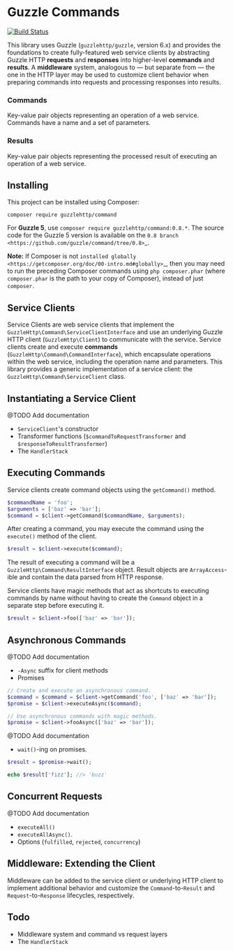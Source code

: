 # Guzzle Commands

[![Build Status](https://travis-ci.org/guzzle/command.svg?branch=guzzle6)](https://travis-ci.org/guzzle/command)

This library uses Guzzle (``guzzlehttp/guzzle``, version 6.x) and provides the
foundations to create fully-featured web service clients by abstracting Guzzle
HTTP **requests** and **responses** into higher-level **commands** and
**results**. A **middleware** system, analogous to — but separate from — the one
in the HTTP layer may be used to customize client behavior when preparing
commands into requests and processing responses into results.

### Commands
    
Key-value pair objects representing an operation of a web service. Commands have a name and a set of parameters.

### Results

Key-value pair objects representing the processed result of executing an operation of a web service.

## Installing

This project can be installed using Composer:

``composer require guzzlehttp/command``

For **Guzzle 5**, use ``composer require guzzlehttp/command:0.8.*``. The source
code for the Guzzle 5 version is available on the
`0.8 branch <https://github.com/guzzle/command/tree/0.8>`_.

**Note:** If Composer is not
`installed globally <https://getcomposer.org/doc/00-intro.md#globally>`_,
then you may need to run the preceding Composer commands using
``php composer.phar`` (where ``composer.phar`` is the path to your copy of
Composer), instead of just ``composer``.

## Service Clients

Service Clients are web service clients that implement the
``GuzzleHttp\Command\ServiceClientInterface`` and use an underlying Guzzle HTTP
client (``GuzzleHttp\Client``) to communicate with the service. Service clients
create and execute **commands** (``GuzzleHttp\Command\CommandInterface``),
which encapsulate operations within the web service, including the operation
name and parameters. This library provides a generic implementation of a service
client: the ``GuzzleHttp\Command\ServiceClient`` class.

## Instantiating a Service Client

@TODO Add documentation

* ``ServiceClient``'s constructor
* Transformer functions (``$commandToRequestTransformer`` and ``$responseToResultTransformer``)
* The ``HandlerStack``

## Executing Commands

Service clients create command objects using the ``getCommand()`` method.

```php
$commandName = 'foo';
$arguments = ['baz' => 'bar'];
$command = $client->getCommand($commandName, $arguments);

```

After creating a command, you may execute the command using the ``execute()``
method of the client.

```php
$result = $client->execute($command);
```

The result of executing a command will be a ``GuzzleHttp\Command\ResultInterface``
object. Result objects are ``ArrayAccess``-ible and contain the data parsed from
HTTP response.

Service clients have magic methods that act as shortcuts to executing commands
by name without having to create the ``Command`` object in a separate step
before executing it.

```php
$result = $client->foo(['baz' => 'bar']);
```

## Asynchronous Commands

@TODO Add documentation

* ``-Async`` suffix for client methods
* Promises

```php
// Create and execute an asynchronous command.
$command = $command = $client->getCommand('foo', ['baz' => 'bar']);
$promise = $client->executeAsync($command);

// Use asynchronous commands with magic methods.
$promise = $client->fooAsync(['baz' => 'bar']);
```

@TODO Add documentation

* ``wait()``-ing on promises.

```php
$result = $promise->wait();

echo $result['fizz']; //> 'buzz' 
```

## Concurrent Requests

@TODO Add documentation

* ``executeAll()``
* ``executeAllAsync()``.
* Options (``fulfilled``, ``rejected``, ``concurrency``)

## Middleware: Extending the Client

Middleware can be added to the service client or underlying HTTP client to
implement additional behavior and customize the ``Command``-to-``Result`` and
``Request``-to-``Response`` lifecycles, respectively.

## Todo

* Middleware system and command vs request layers
* The ``HandlerStack``